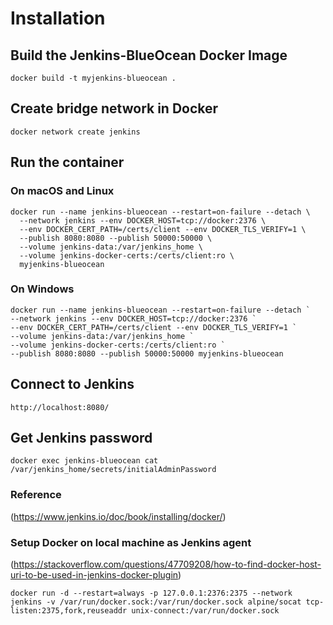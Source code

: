# Installation

## Build the Jenkins-BlueOcean Docker Image

```
docker build -t myjenkins-blueocean .
```

## Create bridge network in Docker

```
docker network create jenkins
```

## Run the container
### On macOS and Linux

```
docker run --name jenkins-blueocean --restart=on-failure --detach \
  --network jenkins --env DOCKER_HOST=tcp://docker:2376 \
  --env DOCKER_CERT_PATH=/certs/client --env DOCKER_TLS_VERIFY=1 \
  --publish 8080:8080 --publish 50000:50000 \
  --volume jenkins-data:/var/jenkins_home \
  --volume jenkins-docker-certs:/certs/client:ro \
  myjenkins-blueocean
  ```
  
  ### On Windows
  
  ```
  docker run --name jenkins-blueocean --restart=on-failure --detach `
  --network jenkins --env DOCKER_HOST=tcp://docker:2376 `
  --env DOCKER_CERT_PATH=/certs/client --env DOCKER_TLS_VERIFY=1 `
  --volume jenkins-data:/var/jenkins_home `
  --volume jenkins-docker-certs:/certs/client:ro `
  --publish 8080:8080 --publish 50000:50000 myjenkins-blueocean
  ```
  
  ## Connect to Jenkins
  
  ```
  http://localhost:8080/
  ```
  
  ## Get Jenkins password
  
  ```
  docker exec jenkins-blueocean cat /var/jenkins_home/secrets/initialAdminPassword
  ```
  
  ### Reference
(https://www.jenkins.io/doc/book/installing/docker/)

### Setup Docker on local machine as Jenkins agent
(https://stackoverflow.com/questions/47709208/how-to-find-docker-host-uri-to-be-used-in-jenkins-docker-plugin)

```
docker run -d --restart=always -p 127.0.0.1:2376:2375 --network jenkins -v /var/run/docker.sock:/var/run/docker.sock alpine/socat tcp-listen:2375,fork,reuseaddr unix-connect:/var/run/docker.sock
```



